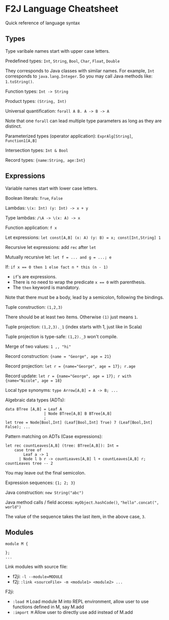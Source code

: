 # F2J Language Cheatsheet

Quick reference of language syntax

## Types

Type varibale names start with upper case letters.

Predefined types: `Int`, `String`, `Bool`, `Char`, `Float`, `Double`

They corresponds to Java classes with similar names. For example, `Int`
corresponds to `java.lang.Integer`. So you may call Java methods like:
`1.toString()`.

Function types: `Int -> String`

Product types: `(String, Int)`

Universal quantification: `forall A B. A -> B -> A`

Note that one `forall` can lead multiple type parameters as long as they are distinct.

Parameterized types (operator application): `ExprAlg[String]`, `Function1[A,B]`

Intersection types: `Int & Bool`

Record types: `{name:String, age:Int}`

## Expressions

Variable names start with lower case letters.

Boolean literals: `True`, `False`

Lambdas: `\(x: Int) (y: Int) -> x + y`

Type lambdas: `/\A -> \(x: A) -> x`

Function application: `f x`

Let expressions: `let const[A,B] (x: A) (y: B) = x; const[Int,String] 1`

Recursive let expressions: add `rec` after `let`

Mutually recursive let: `let f = ... and g = ...; e`

If: `if x == 0 then 1 else fact n * this (n - 1)`

* `if`'s are expressions.
* There is no need to wrap the predicate `x == 0` with parenthesis.
* The `then` keyword is mandatory.

Note that there must be a body, lead by a semicolon, following the bindings.

Tuple construction: `(1,2,3)`

There should be at least two items. Otherwise `(1)` just means `1`.

Tuple projection: `(1,2,3)._1` (index starts with 1, just like in Scala)

Tuple projection is type-safe: `(1,2)._3` won't compile.

Merge of two values: `1 ,, "hi"`

Record construction: `{name = "George", age = 21}`

Record projection: `let r = {name="George", age = 17}; r.age`

Record update: `let r = {name="George", age = 17}; r with {name="Nicole", age = 18}`

Local type synonyms: `type Arrow[A,B] = A -> B; ...`

Algebraic data types (ADTs):
```
data BTree [A,B] = Leaf A
                 | Node BTree[A,B] B BTree[A,B]
                 ;
let tree = Node[Bool,Int] (Leaf[Bool,Int] True) 7 (Leaf[Bool,Int] False); ...
```

Pattern matching on ADTs (Case expressions):

```
let rec countLeaves[A,B] (tree: BTree[A,B]): Int =
    case tree of
        Leaf a -> 1
      | Node l b r -> countLeaves[A,B] l + countLeaves[A,B] r;
countLeaves tree -- 2
```

You may leave out the final semicolon.

Expression sequences: `{1; 2; 3}`

Java construction: `new String("abc")`

Java method calls / field access: `myObject.hashCode()`, `"hello".concat(", world")`

The value of the sequence takes the last item, in the above case, `3`.

## Modules

```
module M {

};
...
```
Link modules with source file:
- f2ji: ```-l --module=MODULE```
- f2j: ```:link <sourceFile> -m <module1> <module2> ...```

F2ji:
- ```:load M``` Load module M into REPL environment, allow user to use functions defined in M, say M.add
- ```:import M``` Allow user to directly use add instead of M.add
